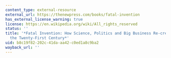 ```yaml
---
content_type: external-resource
external_url: https://thenewpress.com/books/fatal-invention
has_external_license_warning: true
license: https://en.wikipedia.org/wiki/All_rights_reserved
status: ''
title: '*Fatal Invention: How Science, Politics and Big Business Re-create Race in
  the Twenty-First Century*'
uid: b8c19f82-202c-41da-aa42-c0ed1a8c9ba2
wayback_url: ''
---
```

